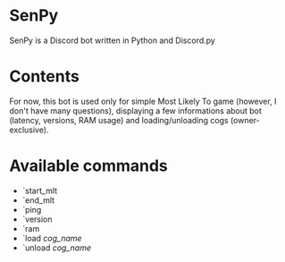 # SenPy
SenPy is a Discord bot written in Python and Discord.py


# Contents
For now, this bot is used only for simple Most Likely To game (however, I don't have many questions), displaying a few informations about bot (latency, versions, RAM usage) and loading/unloading cogs (owner-exclusive).


# Available commands
- \`start_mlt
- \`end_mlt
- \`ping
- \`version
- \`ram
- \`load *cog_name*
- \`unload *cog_name*

